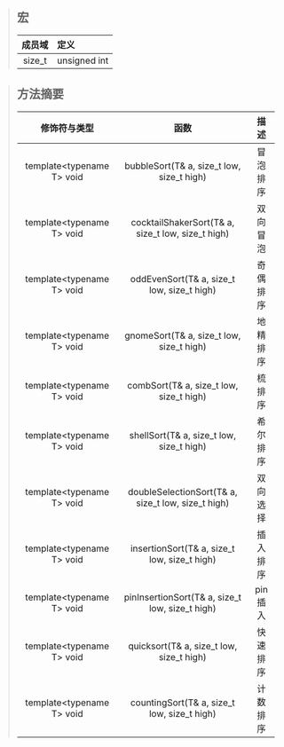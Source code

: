 > ## 宏 ##
>| 成员域 | 定义 |
>|:------:|:----|
>| size_t | unsigned int |

> ## 方法摘要 ##
> 
>| 修饰符与类型 | 函数 | 描述 |
>|:----------:|:-----:|:------:|
>| template\<typename T\> void | bubbleSort(T& a, size_t low, size_t high) | 冒泡排序 |
>| template\<typename T\> void | cocktailShakerSort(T& a, size_t low, size_t high) | 双向冒泡 |
>| template\<typename T\> void | oddEvenSort(T& a, size_t low, size_t high) | 奇偶排序 |
>| template\<typename T\> void | gnomeSort(T& a, size_t low, size_t high) | 地精排序 |
>| template\<typename T\> void | combSort(T& a, size_t low, size_t high) | 梳排序 |
>| template\<typename T\> void | shellSort(T& a, size_t low, size_t high) | 希尔排序 |
>| template\<typename T\> void | doubleSelectionSort(T& a, size_t low, size_t high) | 双向选择 |
>| template\<typename T\> void | insertionSort(T& a, size_t low, size_t high) | 插入排序 |
>| template\<typename T\> void | pinInsertionSort(T& a, size_t low, size_t high) | pin插入 |
>| template\<typename T\> void | quicksort(T& a, size_t low, size_t high) | 快速排序 |
>| template\<typename T\> void | countingSort(T& a, size_t low, size_t high) | 计数排序 |
